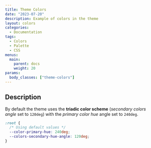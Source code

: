 ```yaml
---
title: Theme Colors
date: "2023-07-20"
description: Example of colors in the theme
layout: colors
categories:
  - Documentation
tags:
  - Colors
  - Palette
  - CSS
menus:
  main:
    parent: docs
    weight: 20
params:
  body_classes: ["theme-colors"]
---
```


## Description

By default the theme uses the **triadic color scheme** (*secondary colors angle*
set to `120deg`) with the *primary color hue* angle set to `240deg`.

```css
:root {
  /* Using default values */
  --color-primary-hue: 240deg;
  --colors-secondary-hue-angle: 120deg;
}
```
